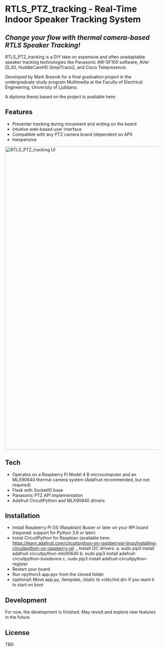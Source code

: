 # RTLS_PTZ_tracking - Real-Time Indoor Speaker Tracking System

## _Change your flow with thermal camera-based RTLS Speaker Tracking!_

RTLS_PTZ_tracking is a DIY take on expensive and often unadaptable speaker tracking technologies like Panasonic AW-SF100 software, AVer DL30, HuddleCamHD SimplTrack2, and Cisco Telepresence. 

Developed by Mark Breznik for a final graduation project in the undergraduate study program Multimedia at the Faculty of Electrical Engineering, University of Ljubljana.

A diploma thesis based on the project is available here: 

## Features

- Presenter tracking during movement and writing on the board
- Intuitive web-based user interface
- Compatible with any PTZ camera brand (dependent on API)
- Inexpensive 
<img width="991" alt="RTLS_PTZ_tracking UI" src="https://user-images.githubusercontent.com/72226231/131320463-b5e1c7f9-6d3d-4ea7-a6d5-093cbbd97f8c.png">



## Tech

- Operates on a Raspberry Pi Model 4 B microcomputer and an MLX90640 thermal camera system (Adafruit recommended, but not required)
- Flask with SocketIO base
- Panasonic PTZ API implementation
- Adafruit CircuitPython and MLX90640 drivers


## Installation

- Install Raspberry Pi OS (Raspbian) Buster or later on your RPi board (required: support for Python 3.6 or later)
- Instal CircuitPython for Raspbian (available here: https://learn.adafruit.com/circuitpython-on-raspberrypi-linux/installing-circuitpython-on-raspberry-pi)
_ Install I2C drivers:
a.	sudo pip3 install adafruit-circuitpython-mlx90640
b.	sudo pip3 install adafruit-circuitpython-busdevice
c.	sudo pip3 install adafruit-circuitpython-register
- Restart your board
- Run »python3 app.py« from the cloned folder
- (optional) Move app.py, /template, /static to »/etc/init.d/« if you want it to start on boot



## Development

For now, the development is finished. May revisit and explore new features in the future.

## License
TBD
